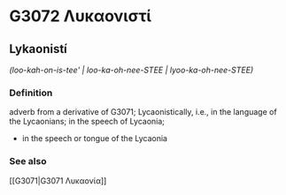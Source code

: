 # G3072 Λυκαονιστί

## Lykaonistí

_(loo-kah-on-is-tee' | loo-ka-oh-nee-STEE | lyoo-ka-oh-nee-STEE)_

### Definition

adverb from a derivative of G3071; Lycaonistically, i.e., in the language of the Lycaonians; in the speech of Lycaonia; 

- in the speech or tongue of the Lycaonia

### See also

[[G3071|G3071 Λυκαονία]]
